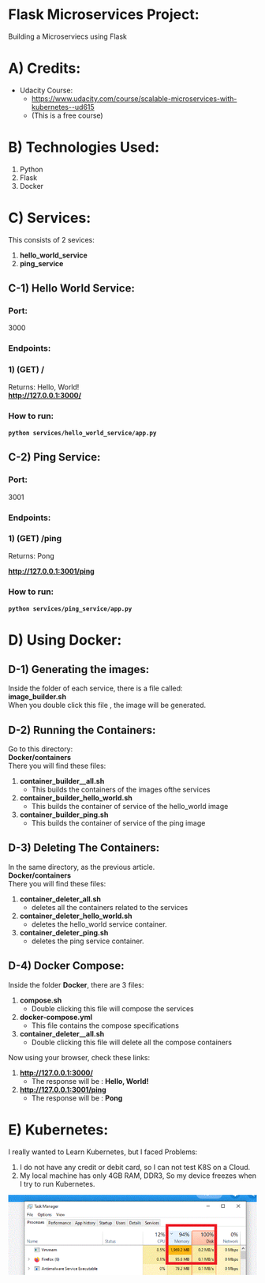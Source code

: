 # Flask Microservices Project:
Building a Microserviecs using Flask

# A) Credits:

- Udacity Course: 
	- https://www.udacity.com/course/scalable-microservices-with-kubernetes--ud615
	- (This is a free course)

# B) Technologies Used:
1. Python
2. Flask
3. Docker



# C) Services:

This consists of 2 sevices:

1. **hello_world_service**
2. **ping_service**



## C-1) Hello World Service:

### Port: 
3000  

### Endpoints:

### 1) (GET) /
Returns: Hello, World!  
**http://127.0.0.1:3000/**


### How to run:

<b>

```shell
python services/hello_world_service/app.py
```

</b>








## C-2) Ping Service:

### Port: 
3001  

### Endpoints:

### 1) (GET) /ping
Returns: Pong  

**http://127.0.0.1:3001/ping**



### How to run:

<b>

```shell
python services/ping_service/app.py
```

</b>










# D) Using Docker:


## D-1) Generating the images:

Inside the folder of each service, there is a file called:   
**image_builder.sh**  
When you double click this file , the image will be generated.  



## D-2) Running the Containers:

Go to this directory:  
**Docker/containers**  
There you will find these files:

1. **container_builder__all.sh**
	- This builds the containers of the images ofthe services
2. **container_builder_hello_world.sh**
	- This builds the container of service of the hello_world image
3. **container_builder_ping.sh**
	- This builds the container of service of the ping image


## D-3) Deleting The Containers:

In the same directory, as the previous article.  
**Docker/containers**  
There you will find these files:


1. **container_deleter_all.sh**
	- deletes all the containers related to the services
2. **container_deleter_hello_world.sh**
	- deletes the hello_world service container.
3. **container_deleter_ping.sh**
	- deletes the ping service container.






## D-4) Docker Compose:


Inside the folder **Docker**, there are 3 files:




1. **compose.sh**
	- Double clicking this file will compose the services
2. **docker-compose.yml**
	- This file contains the compose specifications
3. **container_deleter__all.sh**
	- Double clicking this file will delete all the compose containers

Now using your browser, check these links:
1. **http://127.0.0.1:3000/**
	- The response will be : **Hello, World!**
2. **http://127.0.0.1:3001/ping**
	- The response will be : **Pong**


























# E) Kubernetes:


I really wanted to Learn Kubernetes, but I faced Problems:


1. I do not have any credit or debit card, so I can not test K8S on a Cloud.
2. My local machine has only 4GB RAM, DDR3, So my device freezes when I try to run Kubernetes.

<img src="Task Manager Cropped.gif">














































